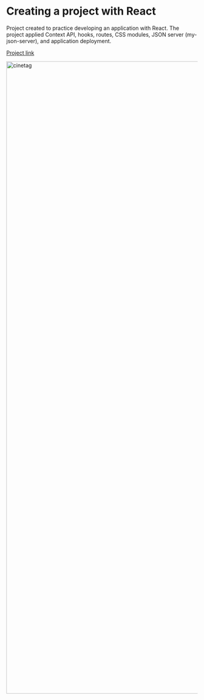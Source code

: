 # Creating a project with React

Project created to practice developing an application with React. The project applied Context API, hooks, routes, CSS modules, JSON server (my-json-server), and application deployment.

[Project link](https://react-cinetag-mu.vercel.app/)

<img width="1662" alt="cinetag" src="https://github.com/user-attachments/assets/cc8d1aa7-3d06-4f1c-8e5f-8ddf8bb76d3f">
